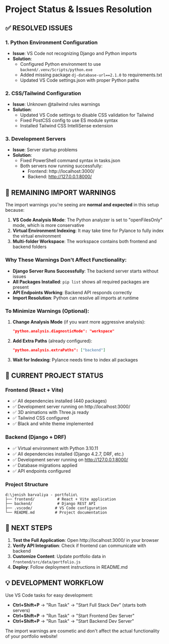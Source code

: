 # Project Status & Issues Resolution

## ✅ RESOLVED ISSUES

### 1. Python Environment Configuration
- **Issue**: VS Code not recognizing Django and Python imports
- **Solution**: 
  - Configured Python environment to use `backend/.venv/Scripts/python.exe`
  - Added missing package `dj-database-url==2.1.0` to requirements.txt
  - Updated VS Code settings.json with proper Python paths

### 2. CSS/Tailwind Configuration
- **Issue**: Unknown @tailwind rules warnings
- **Solution**:
  - Updated VS Code settings to disable CSS validation for Tailwind
  - Fixed PostCSS config to use ES module syntax
  - Installed Tailwind CSS IntelliSense extension

### 3. Development Servers
- **Issue**: Server startup problems
- **Solution**:
  - Fixed PowerShell command syntax in tasks.json
  - Both servers now running successfully:
    - Frontend: http://localhost:3000/
    - Backend: http://127.0.0.1:8000/

## 🔄 REMAINING IMPORT WARNINGS

The import warnings you're seeing are **normal and expected** in this setup because:

1. **VS Code Analysis Mode**: The Python analyzer is set to "openFilesOnly" mode, which is more conservative
2. **Virtual Environment Indexing**: It may take time for Pylance to fully index the virtual environment
3. **Multi-folder Workspace**: The workspace contains both frontend and backend folders

### Why These Warnings Don't Affect Functionality:

- **Django Server Runs Successfully**: The backend server starts without issues
- **All Packages Installed**: `pip list` shows all required packages are present
- **API Endpoints Working**: Backend API responds correctly
- **Import Resolution**: Python can resolve all imports at runtime

### To Minimize Warnings (Optional):

1. **Change Analysis Mode** (if you want more aggressive analysis):
   ```json
   "python.analysis.diagnosticMode": "workspace"
   ```

2. **Add Extra Paths** (already configured):
   ```json
   "python.analysis.extraPaths": ["backend"]
   ```

3. **Wait for Indexing**: Pylance needs time to index all packages

## 🚀 CURRENT PROJECT STATUS

### Frontend (React + Vite)
- ✅ All dependencies installed (440 packages)
- ✅ Development server running on http://localhost:3000/
- ✅ 3D animations with Three.js ready
- ✅ Tailwind CSS configured
- ✅ Black and white theme implemented

### Backend (Django + DRF)
- ✅ Virtual environment with Python 3.10.11
- ✅ All dependencies installed (Django 4.2.7, DRF, etc.)
- ✅ Development server running on http://127.0.0.1:8000/
- ✅ Database migrations applied
- ✅ API endpoints configured

### Project Structure
```
d:\jenish barvaliya - portfolio\
├── frontend/          # React + Vite application
├── backend/           # Django REST API
├── .vscode/          # VS Code configuration
└── README.md         # Project documentation
```

## 🎯 NEXT STEPS

1. **Test the Full Application**: Open http://localhost:3000/ in your browser
2. **Verify API Integration**: Check if frontend can communicate with backend
3. **Customize Content**: Update portfolio data in `frontend/src/data/portfolio.js`
4. **Deploy**: Follow deployment instructions in README.md

## 💡 DEVELOPMENT WORKFLOW

Use VS Code tasks for easy development:
- **Ctrl+Shift+P** → "Run Task" → "Start Full Stack Dev" (starts both servers)
- **Ctrl+Shift+P** → "Run Task" → "Start Frontend Dev Server"
- **Ctrl+Shift+P** → "Run Task" → "Start Backend Dev Server"

The import warnings are cosmetic and don't affect the actual functionality of your portfolio website!
